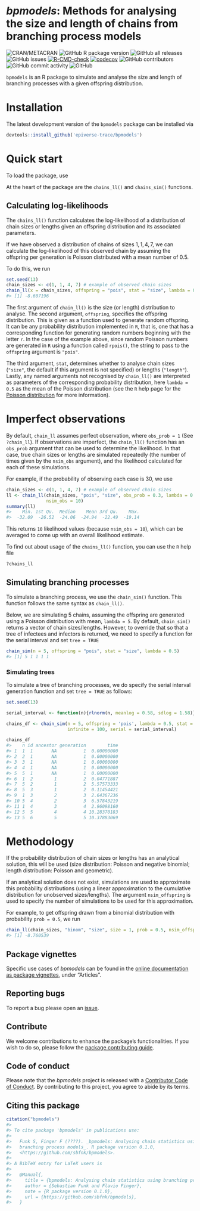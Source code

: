 
# *bpmodels*: Methods for analysing the size and length of chains from branching process models

<!-- badges: start -->

![CRAN/METACRAN](https://img.shields.io/cran/v/bpmodels) ![GitHub R
package
version](https://img.shields.io/github/r-package/v/epiverse-trace/bpmodels)
![GitHub all
releases](https://img.shields.io/github/downloads/epiverse-trace/bpmodels/total?style=flat)
![GitHub
issues](https://img.shields.io/github/issues/epiverse-trace/bpmodels)
[![R-CMD-check](https://github.com/epiverse-trace/bpmodels/actions/workflows/R-CMD-check.yaml/badge.svg)](https://github.com/epiverse-trace/bpmodels/actions/workflows/R-CMD-check.yaml)
[![codecov](https://codecov.io/github/epiverse-trace/bpmodels/branch/main/graphs/badge.svg)](https://codecov.io/github/epiverse-trace/bpmodels)
![GitHub
contributors](https://img.shields.io/github/contributors/epiverse-trace/bpmodels)
![GitHub commit
activity](https://img.shields.io/github/commit-activity/m/epiverse-trace/bpmodels)
![GitHub](https://img.shields.io/github/license/epiverse-trace/bpmodels)
<!-- badges: end -->

`bpmodels` is an R package to simulate and analyse the size and length
of branching processes with a given offspring distribution.

# Installation

The latest development version of the `bpmodels` package can be
installed via

``` r
devtools::install_github('epiverse-trace/bpmodels')
```

# Quick start

To load the package, use

At the heart of the package are the `chains_ll()` and `chains_sim()`
functions.

## Calculating log-likelihoods

The `chains_ll()` function calculates the log-likelihood of a
distribution of chain sizes or lengths given an offspring distribution
and its associated parameters.

If we have observed a distribution of chains of sizes $1, 1, 4, 7$, we
can calculate the log-likelihood of this observed chain by assuming the
offspring per generation is Poisson distributed with a mean number of
$0.5$.

To do this, we run

``` r
set.seed(13)
chain_sizes <- c(1, 1, 4, 7) # example of observed chain sizes
chain_ll(x = chain_sizes, offspring = "pois", stat = "size", lambda = 0.5)
#> [1] -8.607196
```

The first argument of `chain_ll()` is the size (or length) distribution
to analyse. The second argument, `offspring`, specifies the offspring
distribution. This is given as a function used to generate random
offspring. It can be any probability distribution implemented in `R`,
that is, one that has a corresponding function for generating random
numbers beginning with the letter `r`. In the case of the example above,
since random Poisson numbers are generated in `R` using a function
called `rpois()`, the string to pass to the `offspring` argument is
`"pois"`.

The third argument, `stat`, determines whether to analyse chain sizes
(`"size"`, the default if this argument is not specified) or lengths
(`"length"`). Lastly, any named arguments not recognised by `chain_ll()`
are interpreted as parameters of the corresponding probability
distribution, here `lambda = 0.5` as the mean of the Poisson
distribution (see the `R` help page for the [Poisson
distribution](https://stat.ethz.ch/R-manual/R-devel/library/stats/html/Poisson.html)
for more information).

# Imperfect observations

By default, `chain_ll` assumes perfect observation, where `obs_prob = 1`
(See `?chain_ll`). If observations are imperfect, the `chain_ll()`
function has an `obs_prob` argument that can be used to determine the
likelihood. In that case, true chain sizes or lengths are simulated
repeatedly (the number of times given by the `nsim_obs` argument), and
the likelihood calculated for each of these simulations.

For example, if the probability of observing each case is $30%$, we use

``` r
chain_sizes <- c(1, 1, 4, 7) # example of observed chain sizes
ll <- chain_ll(chain_sizes, "pois", "size", obs_prob = 0.3, lambda = 0.5, 
               nsim_obs = 10)
summary(ll)
#>    Min. 1st Qu.  Median    Mean 3rd Qu.    Max. 
#>  -32.09  -26.52  -24.06  -24.94  -22.49  -19.14
```

This returns `10` likelihood values (because `nsim_obs = 10`), which can
be averaged to come up with an overall likelihood estimate.

To find out about usage of the `chains_ll()` function, you can use the
`R` help file

``` r
?chains_ll
```

## Simulating branching processes

To simulate a branching process, we use the `chain_sim()` function. This
function follows the same syntax as `chain_ll()`.

Below, we are simulating $5$ chains, assuming the offspring are
generated using a Poisson distribution with mean, `lambda = 5`. By
default, `chain_sim()` returns a vector of chain sizes/lengths. However,
to override that so that a tree of infectees and infectors is returned,
we need to specify a function for the serial interval and set
`tree = TRUE`

``` r
chain_sim(n = 5, offspring = "pois", stat = "size", lambda = 0.5)
#> [1] 5 1 1 1 1
```

### Simulating trees

To simulate a tree of branching processes, we do specify the serial
interval generation function and set `tree = TRUE` as follows:

``` r
set.seed(13)

serial_interval <- function(n){rlnorm(n, meanlog = 0.58, sdlog = 1.58)}

chains_df <- chain_sim(n = 5, offspring = 'pois', lambda = 0.5, stat = 'length', 
                       infinite = 100, serial = serial_interval)

chains_df
#>    n id ancestor generation        time
#> 1  1  1       NA          1  0.00000000
#> 2  2  1       NA          1  0.00000000
#> 3  3  1       NA          1  0.00000000
#> 4  4  1       NA          1  0.00000000
#> 5  5  1       NA          1  0.00000000
#> 6  1  2        1          2  0.04771887
#> 7  5  2        1          2  5.57573333
#> 8  5  3        1          2  0.11454421
#> 9  1  3        2          3  2.64367236
#> 10 5  4        2          3  6.57843219
#> 11 1  4        3          4  2.96098160
#> 12 5  5        4          4 10.28370183
#> 13 5  6        5          5 10.37883069
```

# Methodology

If the probability distribution of chain sizes or lengths has an
analytical solution, this will be used (size distribution: Poisson and
negative binomial; length distribution: Poisson and geometric).

If an analytical solution does not exist, simulations are used to
approximate this probability distributions (using a linear approximation
to the cumulative distribution for unobserved sizes/lengths). The
argument `nsim_offspring` is used to specify the number of simulations
to be used for this approximation.

For example, to get offspring drawn from a binomial distribution with
probability `prob = 0.5`, we run

``` r
chain_ll(chain_sizes, "binom", "size", size = 1, prob = 0.5, nsim_offspring = 100)
#> [1] -8.760539
```

## Package vignettes

Specific use cases of *bpmodels* can be found in the [online
documentation as package
vignettes](https://epiverse-trace.github.io/bpmodels/), under
“Articles”.

## Reporting bugs

To report a bug please open an
[issue](https://github.com/epiverse-trace/bpmodels/issues/new/choose).

## Contribute

We welcome contributions to enhance the package’s functionalities. If
you wish to do so, please follow the [package contributing
guide](https://github.com/epiverse-trace/.github/blob/main/CONTRIBUTING.md).

## Code of conduct

Please note that the *bpmodels* project is released with a [Contributor
Code of
Conduct](https://github.com/epiverse-trace/.github/blob/main/CODE_OF_CONDUCT.md).
By contributing to this project, you agree to abide by its terms.

## Citing this package

``` r
citation("bpmodels")
#> 
#> To cite package 'bpmodels' in publications use:
#> 
#>   Funk S, Finger F (????). _bpmodels: Analysing chain statistics using
#>   branching process models_. R package version 0.1.0,
#>   <https://github.com/sbfnk/bpmodels>.
#> 
#> A BibTeX entry for LaTeX users is
#> 
#>   @Manual{,
#>     title = {bpmodels: Analysing chain statistics using branching process models},
#>     author = {Sebastian Funk and Flavio Finger},
#>     note = {R package version 0.1.0},
#>     url = {https://github.com/sbfnk/bpmodels},
#>   }
```
